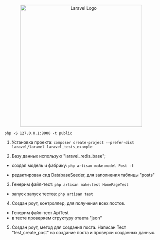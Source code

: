 <p align="center"><a href="https://laravel.com" target="_blank"><img src="https://raw.githubusercontent.com/laravel/art/master/logo-lockup/5%20SVG/2%20CMYK/1%20Full%20Color/laravel-logolockup-cmyk-red.svg" width="400" alt="Laravel Logo"></a></p>

`php -S 127.0.0.1:8000 -t public`

1. Установка проекта: `composer create-project --prefer-dist laravel/laravel laravel_tests_example`

2. Базу данных использую "laravel_redis_base";
- создал модель и фабрику: `php artisan make:model Post -f`

- редактирован сид DatabaseSeeder, для заполнения таблицы "posts"

3. Генерим файл-тест:
`php artisan make:test HomePageTest`

- запуск запуск тестов:
`php artisan test`

4. Создан роут, контроллер, для получения всех постов.
- Генерим файл-тест ApiTest
- в тесте проверяем структуру ответа "json"

5. Создан роут, метод для создания поста. Написан Тест "test_create_post" на создание поста и проверки созданных данных.
